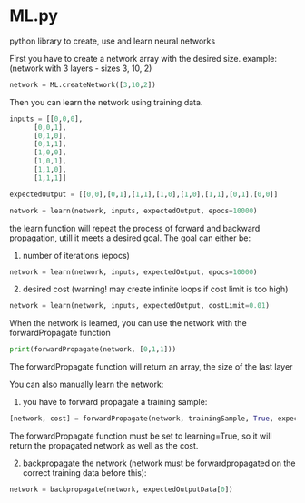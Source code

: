 # ML.py
python library to create, use and learn neural networks


First you have to create a network array with the desired size.
example: (network with 3 layers - sizes 3, 10, 2)
```python
network = ML.createNetwork([3,10,2])
```
 
Then you can learn the network using training data.

```python
inputs = [[0,0,0],
	  [0,0,1],
	  [0,1,0],
	  [0,1,1],
	  [1,0,0],
	  [1,0,1],
	  [1,1,0],
	  [1,1,1]]

expectedOutput = [[0,0],[0,1],[1,1],[1,0],[1,0],[1,1],[0,1],[0,0]]

network = learn(network, inputs, expectedOutput, epocs=10000)
```
the learn function will repeat the process of forward and backward propagation, utill it meets a desired goal. The goal can either be:
1. number of iterations (epocs)
```python
network = learn(network, inputs, expectedOutput, epocs=10000)
```
2. desired cost (warning! may create infinite loops if cost limit is too high)
```python
network = learn(network, inputs, expectedOutput, costLimit=0.01)
```


When the network is learned, you can use the network with the forwardPropagate function
```python
print(forwardPropagate(network, [0,1,1]))
```
The forwardPropagate function will return an array, the size of the last layer


You can also manually learn the network:

1. you have to forward propagate a training sample:
```python
[network, cost] = forwardPropagate(network, trainingSample, True, expectedOutputData[0])
```
The forwardPropagate function must be set to learning=True, so it will return the propagated network as well as the cost.

2. backpropagate the network (network must be forwardpropagated on the correct training data before this):
```python
network = backpropagate(network, expectedOutputData[0])
```
